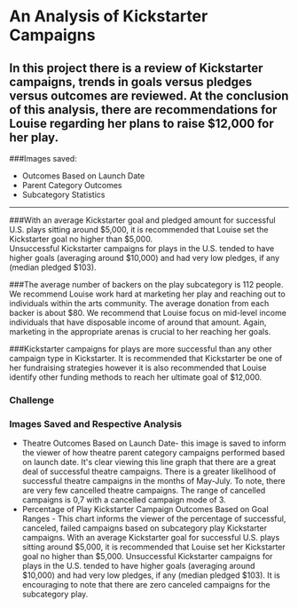 # An Analysis of Kickstarter Campaigns
## In this project there is a review of Kickstarter campaigns, trends in goals versus pledges versus outcomes are reviewed.  At the conclusion of this analysis, there are recommendations for Louise regarding her plans to raise $12,000 for her play.
###Images saved:
* Outcomes Based on Launch Date
* Parent Category Outcomes
* Subcategory Statistics
---
###With an average Kickstarter goal and pledged amount for successful U.S. plays sitting around $5,000, it is recommended that Louise set the Kickstarter goal no higher than $5,000.  
Unsuccessful Kickstarter campaigns for plays in the U.S. tended to have higher goals (averaging around $10,000) and had very low pledges, if any (median pledged $103).  

###The average number of backers on the play subcategory is 112 people.  We recommend Louise work hard at marketing her play and reaching out to individuals within the arts community.  The average donation from each backer is about $80.  We recommend that Louise focus on mid-level income individuals that have disposable income of around that amount.  Again, marketing in the appropriate arenas is crucial to her reaching her goals.

###Kickstarter campaigns for plays are more successful than any other campaign type in Kickstarter.  It is recommended that Kickstarter be one of her fundraising strategies however it is also recommended that Louise identify other funding methods to reach her ultimate goal of $12,000.

### Challenge
### Images Saved and Respective Analysis
* Theatre Outcomes Based on Launch Date- this image is saved to inform the viewer of how theatre parent category campaigns performed based on launch date.  It's clear viewing this line graph that there are a great deal of successful theatre campaigns.  There is a greater likelihood of successful theatre campaigns in the months of May-July.  To note, there are very few cancelled theatre campaigns.  The range of cancelled campaigns is 0,7 with a cancelled campaign mode of 3.
* Percentage of Play Kickstarter Campaign Outcomes Based on Goal Ranges - This chart informs the viewer of the percentage of successful, canceled, failed campaigns based on subcategory play Kickstarter campaigns.  With an average Kickstarter goal for successful U.S. plays sitting around $5,000, it is recommended that Louise set her Kickstarter goal no higher than $5,000.  Unsuccessful Kickstarter campaigns for plays in the U.S. tended to have higher goals (averaging around $10,000) and had very low pledges, if any (median pledged $103).  It is encouraging to note that there are zero canceled campaigns for the subcategory play.   
